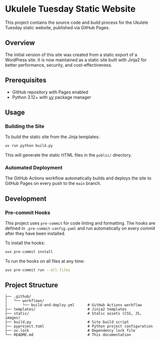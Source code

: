 # Ukulele Tuesday Static Website

This project contains the source code and build process for the Ukulele Tuesday static website, published via GitHub Pages.

## Overview

The initial version of this site was created from a static export of a WordPress site. It is now maintained as a static site built with Jinja2 for better performance, security, and cost-effectiveness.

## Prerequisites

- GitHub repository with Pages enabled
- Python 3.12+ with [uv](https://github.com/astral-sh/uv) package manager

## Usage

### Building the Site

To build the static site from the Jinja templates:

```bash
uv run python build.py
```

This will generate the static HTML files in the `public/` directory.

### Automated Deployment

The GitHub Actions workflow automatically builds and deploys the site to GitHub Pages on every push to the `main` branch.

## Development

### Pre-commit Hooks

This project uses `pre-commit` for code linting and formatting. The hooks are defined in `.pre-commit-config.yaml` and run automatically on every commit after they have been installed.

To install the hooks:

```bash
uvx pre-commit install
```

To run the hooks on all files at any time:

```bash
uvx pre-commit run --all-files
```

## Project Structure

```
├── .github/
│   └── workflows/
│       └── build-and-deploy.yml      # GitHub Actions workflow
├── templates/                        # Jinja2 templates
├── static/                           # Static assets (CSS, JS, images)
├── build.py                          # Site build script
├── pyproject.toml                    # Python project configuration
├── uv.lock                           # Dependency lock file
└── README.md                         # This documentation
```
